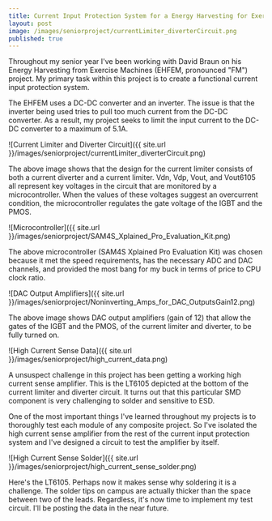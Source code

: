 ```yaml
---
title: Current Input Protection System for a Energy Harvesting for Exercise Machine
layout: post
image: /images/seniorproject/currentLimiter_diverterCircuit.png
published: true
---
```


Throughout my senior year I've been working with David Braun on his Energy Harvesting from Exercise Machines (EHFEM, pronounced "FM") project. My primary task within this project is to create a functional current input protection system. 

<!-- more -->

The EHFEM uses a DC-DC converter and an inverter. The issue is that the inverter being used tries to pull too much current from the DC-DC converter. As a result, my project seeks to limit the input current to the DC-DC converter to a maximum of 5.1A. 

<!---![Breadboarded Limiter and Divirter Circuit]({{ site.url }}/images/seniorproject/breadboardofLimiter.png)
-->

![Current Limiter and Diverter Circuit]({{ site.url }}/images/seniorproject/currentLimiter_diverterCircuit.png)

The above image shows that the design for the current limiter consists of both a current diverter and a current limiter. Vdn, Vdp, Vout, and Vout6105 all represent key voltages in the circuit that are monitored by a microcontroller. When the values of these voltages suggest an overcurrent condition, the microcontroller regulates the gate voltage of the IGBT and the PMOS.

<!---![Voltage Dividers and Followers]({{ site.url }}/images/seniorproject/dividersFollowers.png)
-->

<!---![More Dividers and Followers]({{ site.url }}/images/seniorproject/otherDividerFollower.png)
-->

![Microcontroller]({{ site.url }}/images/seniorproject/SAM4S_Xplained_Pro_Evaluation_Kit.png)

The above microcontroller (SAM4S Xplained Pro Evaluation Kit) was chosen because it met the speed requirements, has the necessary ADC and DAC channels, and provided the most bang for my buck in terms of price to CPU clock ratio.

![DAC Output Amplifiers]({{ site.url }}/images/seniorproject/Noninverting_Amps_for_DAC_OutputsGain12.png)

The above image shows DAC output amplifiers (gain of 12) that allow the gates of the IGBT and the PMOS, of the current limiter and diverter, to be fully turned on.

![High Current Sense Data]({{ site.url }}/images/seniorproject/high_current_data.png)

A unsuspect challenge in this project has been getting a working high current sense amplifier. This is the LT6105 depicted at the bottom of the current limiter and diverter circuit. It turns out that this particular SMD component is very challenging to solder and sensitive to ESD.

One of the most important things I've learned throughout my projects is to thoroughly test each module of any composite project. So I've isolated the high current sense amplifier from the rest of the current input protection system and I've designed a circuit to test the amplifier by itself. 

<!---![High Current Sense Test]({{ site.url }}/images/seniorproject/high_current_test.png)
-->

![High Current Sense Solder]({{ site.url }}/images/seniorproject/high_current_sense_solder.png)

Here's the LT6105. Perhaps now it makes sense why soldering it is a challenge. The solder tips on campus are actually thicker than the space between two of the leads. Regardless, it's now time to implement my test circuit. I'll be posting the data in the near future.